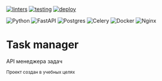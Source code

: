 [![linters](https://github.com/mxszinevich/Task-manager/actions/workflows/linters.yml/badge.svg?branch=master)](https://github.com/mxszinevich/Task-manager/actions/workflows/linters.yml)
[![testing](https://github.com/mxszinevich/task-manager/actions/workflows/testing.yml/badge.svg)](https://github.com/mxszinevich/task-manager/actions/workflows/testing.yml)
[![deploy](https://github.com/mxszinevich/task-manager/actions/workflows/deploy.yml/badge.svg)](https://github.com/mxszinevich/task-manager/actions/workflows/deploy.yml)

![Python](https://img.shields.io/badge/python-3670A0?style=for-the-badge&logo=python&logoColor=ffdd54)
![FastAPI](https://img.shields.io/badge/FastAPI-005571?style=for-the-badge&logo=fastapi)
![Postgres](https://img.shields.io/badge/postgres-%23316192.svg?style=for-the-badge&logo=postgresql&logoColor=white)
![Celery](https://img.shields.io/badge/-Celery-%2300C7B7?style=for-the-badge&logo=Celery)
![Docker](https://img.shields.io/badge/docker-%230db7ed.svg?style=for-the-badge&logo=docker&logoColor=white)
![Nginx](https://img.shields.io/badge/nginx-%23009639.svg?style=for-the-badge&logo=nginx&logoColor=white)

# Task manager
API менеджера задач

<sub>Проект создан в учебных целях</sub>
